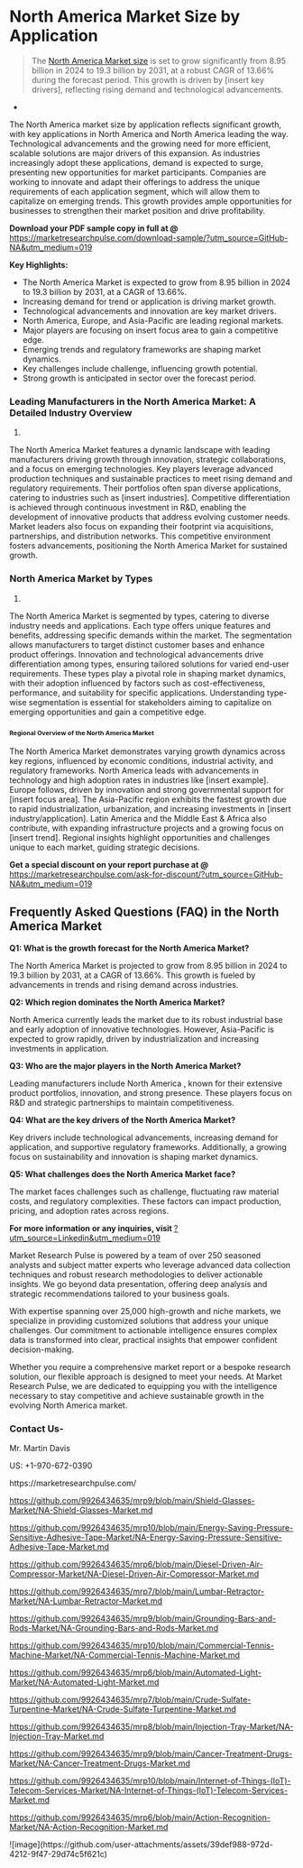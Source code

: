 <h1>North America  Market&nbsp;Size by Application</h1><blockquote><p>The <a href="https://marketresearchpulse.com/download-sample/?utm_source=GitHub-NA&amp;utm_medium=019">North America  Market size</a> is set to grow significantly from 8.95 billion in 2024 to 19.3 billion by 2031, at a robust CAGR of 13.66% during the forecast period. This growth is driven by [insert key drivers], reflecting rising demand and technological advancements.</p></blockquote><ul><li></li></ul><p>The North America  market size by application reflects significant growth, with key applications in North America  and North America  leading the way. Technological advancements and the growing need for more efficient, scalable solutions are major drivers of this expansion. As industries increasingly adopt these applications, demand is expected to surge, presenting new opportunities for market participants. Companies are working to innovate and adapt their offerings to address the unique requirements of each application segment, which will allow them to capitalize on emerging trends. This growth provides ample opportunities for businesses to strengthen their market position and drive profitability.</p><p><strong>Download your PDF sample copy in full at @ </strong><a href="https://marketresearchpulse.com/download-sample/?utm_source=GitHub-NA&amp;utm_medium=019">https://marketresearchpulse.com/download-sample/?utm_source=GitHub-NA&amp;utm_medium=019</a></p><p><strong>Key Highlights: </strong></p><ul><li>The North America  Market is expected to grow from 8.95 billion in 2024 to 19.3 billion by 2031, at a CAGR of 13.66%.</li><li>Increasing demand for trend or application is driving market growth.</li><li>Technological advancements and innovation are key market drivers.</li><li>North America, Europe, and Asia-Pacific are leading regional markets.</li><li>Major players are focusing on insert focus area to gain a competitive edge.</li><li>Emerging trends and regulatory frameworks are shaping market dynamics.</li><li>Key challenges include challenge, influencing growth potential.</li><li>Strong growth is anticipated in sector over the forecast period.</li></ul><h3>Leading Manufacturers in the North America  Market: A Detailed Industry Overview</h3><ol><li></li></ol><div class="flex max-w-full flex-col flex-grow"><div class="min-h-8 text-message flex w-full flex-col items-end gap-2 whitespace-normal break-words [.text-message+&amp;]:mt-5" dir="auto" data-message-author-role="assistant" data-message-id="fd8432e4-4910-450d-b182-61b7bfb0a01f" data-message-model-slug="gpt-4o"><div class="flex w-full flex-col gap-1 empty:hidden first:pt-[3px]"><div class="markdown prose w-full break-words dark:prose-invert light"><p>The North America  Market features a dynamic landscape with leading manufacturers driving growth through innovation, strategic collaborations, and a focus on emerging technologies. Key players leverage advanced production techniques and sustainable practices to meet rising demand and regulatory requirements. Their portfolios often span diverse applications, catering to industries such as [insert industries]. Competitive differentiation is achieved through continuous investment in R&amp;D, enabling the development of innovative products that address evolving customer needs. Market leaders also focus on expanding their footprint via acquisitions, partnerships, and distribution networks. This competitive environment fosters advancements, positioning the North America  Market for sustained growth.</p></div></div></div></div><h3>North America  Market by Types</h3><ol><li></li></ol><div class="flex max-w-full flex-col flex-grow"><div class="min-h-8 text-message flex w-full flex-col items-end gap-2 whitespace-normal break-words [.text-message+&amp;]:mt-5" dir="auto" data-message-author-role="assistant" data-message-id="084470be-0bb7-4664-bddf-5156b4f41249" data-message-model-slug="gpt-4o-mini"><div class="flex w-full flex-col gap-1 empty:hidden first:pt-[3px]"><div class="markdown prose w-full break-words dark:prose-invert light"><p>The North America  Market is segmented by types, catering to diverse industry needs and applications. Each type offers unique features and benefits, addressing specific demands within the market. The segmentation allows manufacturers to target distinct customer bases and enhance product offerings. Innovation and technological advancements drive differentiation among types, ensuring tailored solutions for varied end-user requirements. These types play a pivotal role in shaping market dynamics, with their adoption influenced by factors such as cost-effectiveness, performance, and suitability for specific applications. Understanding type-wise segmentation is essential for stakeholders aiming to capitalize on emerging opportunities and gain a competitive edge.</p></div></div></div></div><h3><span style="font-size: 11px;">Regional Overview of the North America  Market</span></h3><div class="flex max-w-full flex-col flex-grow"><div class="min-h-8 text-message flex w-full flex-col items-end gap-2 whitespace-normal break-words [.text-message+&amp;]:mt-5" dir="auto" data-message-author-role="assistant" data-message-id="e9038762-ce64-4e30-91c9-9bd413514231" data-message-model-slug="gpt-4o-mini"><div class="flex w-full flex-col gap-1 empty:hidden first:pt-[3px]"><div class="markdown prose w-full break-words dark:prose-invert light"><p>The North America  Market demonstrates varying growth dynamics across key regions, influenced by economic conditions, industrial activity, and regulatory frameworks. North America leads with advancements in technology and high adoption rates in industries like [insert example]. Europe follows, driven by innovation and strong governmental support for [insert focus area]. The Asia-Pacific region exhibits the fastest growth due to rapid industrialization, urbanization, and increasing investments in [insert industry/application]. Latin America and the Middle East &amp; Africa also contribute, with expanding infrastructure projects and a growing focus on [insert trend]. Regional insights highlight opportunities and challenges unique to each market, guiding strategic decisions.</p></div></div></div></div><p><strong>Get a special discount on your report purchase at @ </strong><a href="https://marketresearchpulse.com/ask-for-discount/?utm_source=GitHub-NA&amp;utm_medium=019">https://marketresearchpulse.com/ask-for-discount/?utm_source=GitHub-NA&amp;utm_medium=019</a></p><h2>Frequently Asked Questions (FAQ) in the North America  Market</h2><p><strong>Q1: What is the growth forecast for the North America  Market?</strong></p><p>The North America  Market is projected to grow from 8.95 billion in 2024 to 19.3 billion by 2031, at a CAGR of 13.66%. This growth is fueled by advancements in trends and rising demand across industries.</p><p><strong>Q2: Which region dominates the North America  Market?</strong></p><p>North America currently leads the market due to its robust industrial base and early adoption of innovative technologies. However, Asia-Pacific is expected to grow rapidly, driven by industrialization and increasing investments in application.</p><p><strong>Q3: Who are the major players in the North America  Market?</strong></p><p>Leading manufacturers include North America , known for their extensive product portfolios, innovation, and strong presence. These players focus on R&amp;D and strategic partnerships to maintain competitiveness.</p><p><strong>Q4: What are the key drivers of the North America  Market?</strong></p><p>Key drivers include technological advancements, increasing demand for application, and supportive regulatory frameworks. Additionally, a growing focus on sustainability and innovation is shaping market dynamics.</p><p><strong>Q5: What challenges does the North America  Market face?</strong></p><p>The market faces challenges such as challenge, fluctuating raw material costs, and regulatory complexities. These factors can impact production, pricing, and adoption rates across regions.</p><p><strong>For more information or any inquiries, visit&nbsp;</strong><a href="?utm_source=Linkedin&utm_medium=019">?utm_source=Linkedin&utm_medium=019</a></p><p>Market Research Pulse is powered by a team of over 250 seasoned analysts and subject matter experts who leverage advanced data collection techniques and robust research methodologies to deliver actionable insights. We go beyond data presentation, offering deep analysis and strategic recommendations tailored to your business goals.</p><p>With expertise spanning over 25,000 high-growth and niche markets, we specialize in providing customized solutions that address your unique challenges. Our commitment to actionable intelligence ensures complex data is transformed into clear, practical insights that empower confident decision-making.</p><p>Whether you require a comprehensive market report or a bespoke research solution, our flexible approach is designed to meet your needs. At Market Research Pulse, we are dedicated to equipping you with the intelligence necessary to stay competitive and achieve sustainable growth in the evolving North America  market.</p><h3><strong>Contact Us-</strong></h3><p>Mr. Martin Davis</p><p>US: +1-970-672-0390</p><p>https://marketresearchpulse.com/</p><p><a href="https://github.com/9926434635/mrp9/blob/main/Shield-Glasses-Market/NA-Shield-Glasses-Market.md">https://github.com/9926434635/mrp9/blob/main/Shield-Glasses-Market/NA-Shield-Glasses-Market.md</a></p><p><a href="https://github.com/9926434635/mrp10/blob/main/Energy-Saving-Pressure-Sensitive-Adhesive-Tape-Market/NA-Energy-Saving-Pressure-Sensitive-Adhesive-Tape-Market.md">https://github.com/9926434635/mrp10/blob/main/Energy-Saving-Pressure-Sensitive-Adhesive-Tape-Market/NA-Energy-Saving-Pressure-Sensitive-Adhesive-Tape-Market.md</a></p><p><a href="https://github.com/9926434635/mrp6/blob/main/Diesel-Driven-Air-Compressor-Market/NA-Diesel-Driven-Air-Compressor-Market.md">https://github.com/9926434635/mrp6/blob/main/Diesel-Driven-Air-Compressor-Market/NA-Diesel-Driven-Air-Compressor-Market.md</a></p><p><a href="https://github.com/9926434635/mrp7/blob/main/Lumbar-Retractor-Market/NA-Lumbar-Retractor-Market.md">https://github.com/9926434635/mrp7/blob/main/Lumbar-Retractor-Market/NA-Lumbar-Retractor-Market.md</a></p><p><a href="https://github.com/9926434635/mrp9/blob/main/Grounding-Bars-and-Rods-Market/NA-Grounding-Bars-and-Rods-Market.md">https://github.com/9926434635/mrp9/blob/main/Grounding-Bars-and-Rods-Market/NA-Grounding-Bars-and-Rods-Market.md</a></p><p><a href="https://github.com/9926434635/mrp10/blob/main/Commercial-Tennis-Machine-Market/NA-Commercial-Tennis-Machine-Market.md">https://github.com/9926434635/mrp10/blob/main/Commercial-Tennis-Machine-Market/NA-Commercial-Tennis-Machine-Market.md</a></p><p><a href="https://github.com/9926434635/mrp6/blob/main/Automated-Light-Market/NA-Automated-Light-Market.md">https://github.com/9926434635/mrp6/blob/main/Automated-Light-Market/NA-Automated-Light-Market.md</a></p><p><a href="https://github.com/9926434635/mrp7/blob/main/Crude-Sulfate-Turpentine-Market/NA-Crude-Sulfate-Turpentine-Market.md">https://github.com/9926434635/mrp7/blob/main/Crude-Sulfate-Turpentine-Market/NA-Crude-Sulfate-Turpentine-Market.md</a></p><p><a href="https://github.com/9926434635/mrp8/blob/main/Injection-Tray-Market/NA-Injection-Tray-Market.md">https://github.com/9926434635/mrp8/blob/main/Injection-Tray-Market/NA-Injection-Tray-Market.md</a></p><p><a href="https://github.com/9926434635/mrp9/blob/main/Cancer-Treatment-Drugs-Market/NA-Cancer-Treatment-Drugs-Market.md">https://github.com/9926434635/mrp9/blob/main/Cancer-Treatment-Drugs-Market/NA-Cancer-Treatment-Drugs-Market.md</a></p><p><a href="https://github.com/9926434635/mrp10/blob/main/Internet-of-Things-(IoT)-Telecom-Services-Market/NA-Internet-of-Things-(IoT)-Telecom-Services-Market.md">https://github.com/9926434635/mrp10/blob/main/Internet-of-Things-(IoT)-Telecom-Services-Market/NA-Internet-of-Things-(IoT)-Telecom-Services-Market.md</a></p><p><a href="https://github.com/9926434635/mrp6/blob/main/Action-Recognition-Market/NA-Action-Recognition-Market.md">https://github.com/9926434635/mrp6/blob/main/Action-Recognition-Market/NA-Action-Recognition-Market.md</a></p>
![image](https://github.com/user-attachments/assets/39def988-972d-4212-9f47-29d74c5f621c)
